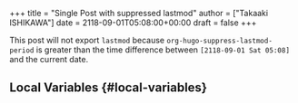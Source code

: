 +++
title = "Single Post with suppressed lastmod"
author = ["Takaaki ISHIKAWA"]
date = 2118-09-01T05:08:00+00:00
draft = false
+++

This post will not export `lastmod` because
`org-hugo-suppress-lastmod-period` is greater than the time
difference between `[2118-09-01 Sat 05:08]` and the current
date.


## Local Variables {#local-variables}
